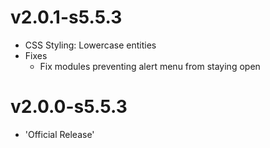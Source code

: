 # v2.0.1-s5.5.3
- CSS Styling: Lowercase entities
- Fixes
    - Fix modules preventing alert menu from staying open

# v2.0.0-s5.5.3
- 'Official Release'